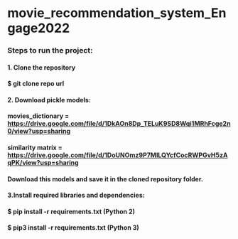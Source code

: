# movie_recommendation_system_Engage2022

### Steps to run the project:
#### 1. Clone the repository
#### $ git clone repo url
#### 2. Download pickle models:
#### movies_dictionary = https://drive.google.com/file/d/1DkAOn8Dp_TELuK9SD8Wqi1MRhFcge2n0/view?usp=sharing
#### similarity matrix = https://drive.google.com/file/d/1DoUNOmz9P7MILQYcfCocRWPGvH5zAqPK/view?usp=sharing
#### Download this models and save it in the cloned repository folder.
#### 3.Install required libraries and dependencies:
#### $ pip install -r requirements.txt (Python 2)
#### $ pip3 install -r requirements.txt (Python 3)
####
####
